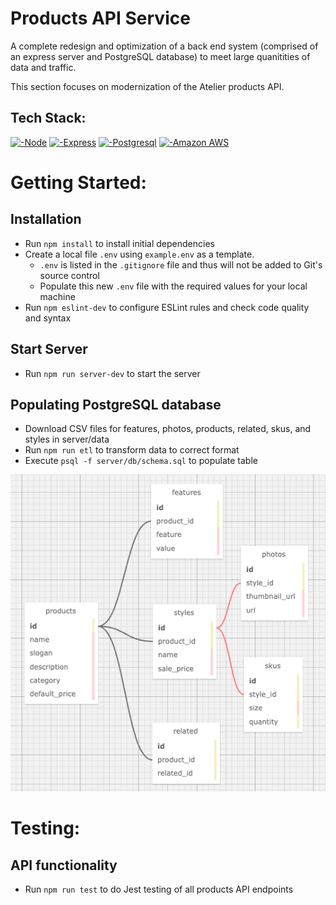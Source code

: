 # Products API Service
A complete redesign and optimization of a back end system (comprised of an express server and PostgreSQL database) to meet large quanitities of data and traffic.

This section focuses on modernization of the Atelier products API.

## Tech Stack: <br>
<a href="">![-Node](https://img.shields.io/badge/Node.js-339933.svg?style=for-the-badge&logo=nodedotjs&logoColor=white)</a>
<a href="">![-Express](https://img.shields.io/badge/Express-000000.svg?style=for-the-badge&logo=Express&logoColor=white)</a>
<a href="">![-Postgresql](https://img.shields.io/badge/PostgreSQL-4169E1.svg?style=for-the-badge&logo=PostgreSQL&logoColor=white)</a>
<a href="">![-Amazon AWS](https://img.shields.io/badge/Amazon%20AWS-232F3E.svg?style=for-the-badge&logo=Amazon-AWS&logoColor=white)</a>

# Getting Started:
## Installation
- Run `npm install` to install initial dependencies
- Create a local file `.env` using `example.env` as a template.
  - `.env` is listed in the `.gitignore` file and thus will not be added to Git's source control
  - Populate this new `.env` file with the required values for your local machine
- Run `npm eslint-dev` to configure ESLint rules and check code quality and syntax

## Start Server
- Run `npm run server-dev` to start the server

## Populating PostgreSQL database
- Download CSV files for features, photos, products, related, skus, and styles in server/data
- Run `npm run etl` to transform data to correct format
- Execute `psql -f server/db/schema.sql` to populate table

<img src='__media__/schema.png'>

# Testing:
## API functionality
- Run `npm run test` to do Jest testing of all products API endpoints

